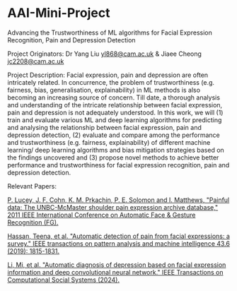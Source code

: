 # AAI-Mini-Project
Advancing the Trustworthiness of ML algorithms for Facial Expression Recognition, Pain and Depression Detection

Project Originators: 
Dr Yang Liu <yl868@cam.ac.uk> & Jiaee Cheong <jc2208@cam.ac.uk> 

Project Description: 
Facial expression, pain and depression are often intricately related. In concurrence, the problem of trustworthiness (e.g. fairness, bias, generalisation, explainability) in ML methods is also becoming an increasing source of concern. Till date, a thorough analysis and understanding of the intricate relationship between facial expression, pain and depression is not adequately understood. In this work, we will (1) train and evaluate various ML and deep learning algorithms for predicting and analysing the relationship between facial expression, pain and depression detection, (2) evaluate and compare among the performance and trustworthiness (e.g. fairness, explainability) of different machine learning/ deep learning algorithms and bias mitigation strategies based on the findings uncovered and (3) propose novel methods to achieve better performance and trustworthiness for facial expression recognition, pain and depression detection. 

Relevant Papers:

[P. Lucey, J. F. Cohn, K. M. Prkachin, P. E. Solomon and I. Matthews, "Painful data: The UNBC-McMaster shoulder pain expression archive database," 2011 IEEE International Conference on Automatic Face & Gesture Recognition (FG).](https://ieeexplore.ieee.org/abstract/document/5771462)

[Hassan, Teena, et al. "Automatic detection of pain from facial expressions: a survey." IEEE transactions on pattern analysis and machine intelligence 43.6 (2019): 1815-1831.](https://ieeexplore.ieee.org/abstract/document/8928510)

[Li, Mi, et al. "Automatic diagnosis of depression based on facial expression information and deep convolutional neural network." IEEE Transactions on Computational Social Systems (2024).](https://ieeexplore.ieee.org/abstract/document/10533228)
